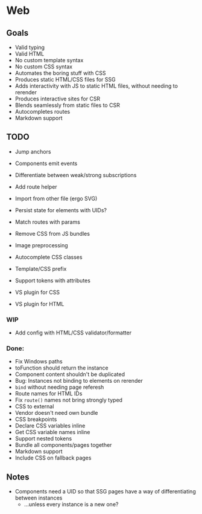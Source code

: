 # Web

## Goals

-	Valid typing
-	Valid HTML
-	No custom template syntax
-	No custom CSS syntax
-	Automates the boring stuff with CSS
-	Produces static HTML/CSS files for SSG
-	Adds interactivity with JS to static HTML files, without needing to rerender
-	Produces interactive sites for CSR
-	Blends seamlessly from static files to CSR
-	Autocompletes routes
-	Markdown support

## TODO

-	Jump anchors
-	Components emit events
-	Differentiate between weak/strong subscriptions
-	Add route helper
-	Import from other file (ergo SVG)
-	Persist state for elements with UIDs?

-	Match routes with params
-	Remove CSS from JS bundles
-	Image preprocessing
-	Autocomplete CSS classes
-	Template/CSS prefix
-	Support tokens with attributes
-	VS plugin for CSS
-	VS plugin for HTML

### WIP

-	Add config with HTML/CSS validator/formatter

### Done:

-	Fix Windows paths
-	toFunction should return the instance
-	Component content shouldn't be duplicated
-	Bug: Instances not binding to elements on rerender
-	`bind` without needing page referesh
-	Route names for HTML IDs
-	Fix `route()` names not bring strongly typed
-	CSS to external
-	Vendor doesn't need own bundle
-	CSS breakpoints
-	Declare CSS variables inline
-	Get CSS variable names inline
-	Support nested tokens
-	Bundle all components/pages together
-	Markdown support
-	Include CSS on fallback pages

## Notes

-	Components need a UID so that SSG pages have a way of differentiating between instances
	-	...unless every instance is a new one?
